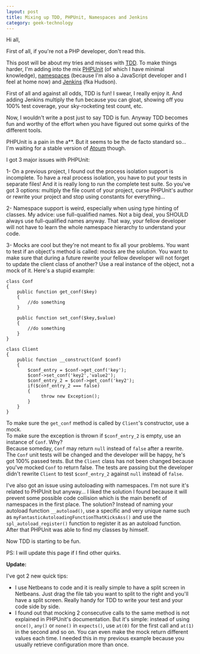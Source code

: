 ```yaml
---
layout: post
title: Mixing up TDD, PHPUnit, Namespaces and Jenkins
category: geek-technology
---
```

Hi all,

First of all, if you're not a PHP developer, don't read this.

This post will be about my tries and misses with [TDD](http://en.wikipedia.org/wiki/Test-driven_development). To make things harder, I'm adding into the mix [PHPUnit](http://www.phpunit.de/manual/3.6/en/index.html) (of which I have minimal knowledge), [namespaces](http://www.php.net/manual/en/language.namespaces.php) (because I'm also a JavaScript developer and I feel at home now) and [Jenkins](http://jenkins-ci.org/) (fka Hudson).

First of all and against all odds, TDD is fun! I swear, I really enjoy it. And adding Jenkins multiply the fun because you can gloat, showing off you 100% test coverage, your sky-rocketing test count, etc.

Now, I wouldn't write a post just to say TDD is fun. Anyway TDD becomes fun and worthy of the effort when you have figured out some quirks of the different tools.

PHPUnit is a pain in the a\*\*. But it seems to be the de facto standard so... I'm waiting for a stable version of [Atoum](http://blog.mageekbox.net/?category/Projets/atoum) though.

I got 3 major issues with PHPUnit:

1- On a previous project, I found out the process isolation support is incomplete. To have a real process isolation, you have to put your tests in separate files! And it is really long to run the complete test suite. So you've got 3 options: multiply the file count of your project, curse PHPUnit's author or rewrite your project and stop using constants for everything...

2- Namespace support is weird, especially when using type hinting of classes. My advice: use full-qualified names. Not a big deal, you SHOULD always use full-qualified names anyway. That way, your fellow developer will not have to learn the whole namespace hierarchy to understand your code.

3- Mocks are cool but they're not meant to fix all your problems. You want to test if an object's method is called: mocks are the solution. You want to make sure that during a future rewrite your fellow developer will not forget to update the client class of another? Use a real instance of the object, not a mock of it. Here's a stupid example:

    class Conf
    {
        public function get_conf($key)
        {
            //do something
        }

        public function set_conf($key,$value)
        {
            //do something
        }
    }

    class Client
    {
        public function __construct(Conf $conf)
        {
            $conf_entry = $conf->get_conf('key');
            $conf->set_conf('key2','value2');
            $conf_entry_2 = $conf->get_conf('key2');
            if($conf_entry_2 === false)
            {
                 throw new Exception();
            }
        }
    }

To make sure the ``get_conf`` method is called by ``Client``'s constructor, use a mock.  
To make sure the exception is thrown if ``$conf_entry_2`` is empty, use an instance of ``Conf``. Why?  
Because someday, ``Conf`` may return ``null`` instead of ``false`` after a rewrite. The ``Conf`` unit tests will be changed and the developer will be happy, he's got 100% passed tests. But the ``Client`` class has not been changed because you've mocked ``Conf`` to return false. The tests are passing but the developer didn't rewrite ``Client`` to test ``$conf_entry_2`` against ``null`` instead of ``false``.

I've also got an issue using autoloading with namespaces. I'm not sure it's related to PHPUnit but anyway... I liked the solution I found because it will prevent some possible code collision which is the main benefit of namespaces in the first place. The solution? Instead of naming your autoload function ``__autoload()``, use a specific and very unique name such as ``myFantasticAutoloadingFunctionThatKicksAss()`` and use the ``spl_autoload_register()`` function to register it as an autoload function. After that PHPUnit was able to find my classes by himself.

Now TDD is starting to be fun.

PS: I will update this page if I find other quirks.

__Update:__

I've got 2 new quick tips:

* I use Netbeans to code and it is really simple to have a split screen in Netbeans. Just drag the file tab you want to split to the right and you'll have a split screen. Really handy for TDD to write your test and your code side by side.
* I found out that mocking 2 consecutive calls to the same method is not explained in PHPUnit's documentation. But it's simple: instead of using ``once()``, ``any()`` or ``none()`` in ``expects()``, use ``at(0)`` for the first call and ``at(1)`` in the second and so on. You can even make the mock return different values each time. I needed this in my previous example because you usually retrieve configuration more than once.